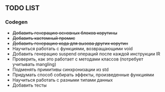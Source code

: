 ## TODO LIST

### Codegen

* ~~Добавить генерацию основных блоков корутины~~
* ~~Добавить кастомный промис~~
* ~~Добавить генерацию кода для вызова других корутин~~
* Научиться работать с функциями, возвращающими void
* Добавить генерацию suspend операций после каждой инструкции IR
* Проверить, как это работает с методами классов (потребует учитывать mangling)
* Подменять примитивы синхронизации из std
* Придумать способ собирать эффекты, произведенные функциями
* Научиться работать с разными типами данных
* Добавить тесты
